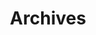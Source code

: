 ---
title: Archives
layout: archives
menu:
    main:
        name: Archives
        weight: 3
        params:
            icon: archives
---